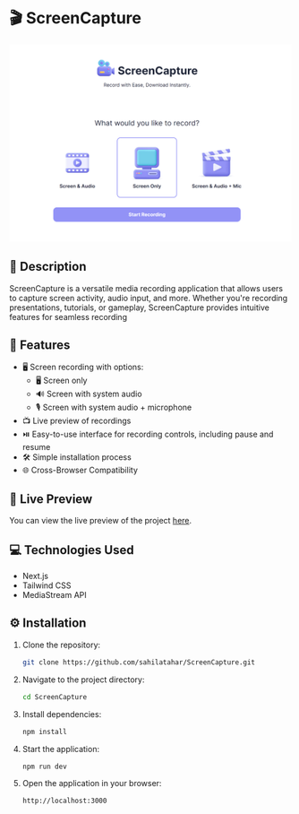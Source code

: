# 🎬 ScreenCapture

![Project Image](preview.png)

## 📝 Description

ScreenCapture is a versatile media recording application that allows users to capture screen activity, audio input, and more. Whether you're recording presentations, tutorials, or gameplay, ScreenCapture provides intuitive features for seamless recording

## 🔮 Features

-   🖥️ Screen recording with options:
    -   🖥️ Screen only
    -   🔊 Screen with system audio
    -   🎙️ Screen with system audio + microphone
-   📺 Live preview of recordings
-   ⏯️ Easy-to-use interface for recording controls, including pause and resume
-   🛠️ Simple installation process
-   🌐 Cross-Browser Compatibility

## 🚀 Live Preview

You can view the live preview of the project [here](https://media-master.vercel.app).

## 💻 Technologies Used

-   Next.js
-   Tailwind CSS
-   MediaStream API

## ⚙️ Installation

1. Clone the repository:
    ```bash
    git clone https://github.com/sahilatahar/ScreenCapture.git
    ```
2. Navigate to the project directory:
    ```bash
    cd ScreenCapture
    ```
3. Install dependencies:
    ```bash
    npm install
    ```
4. Start the application:
    ```
    npm run dev
    ```
5. Open the application in your browser:
    ```
    http://localhost:3000
    ```

